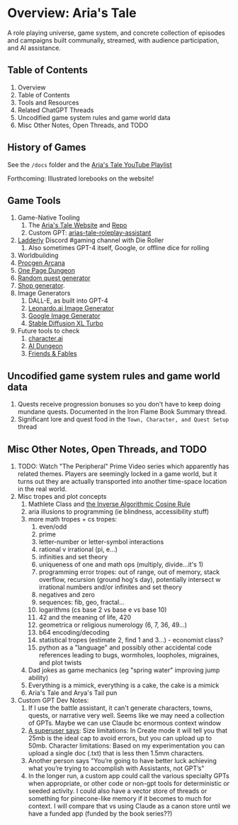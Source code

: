 # Overview: Aria's Tale

A role playing universe, game system, and concrete collection of episodes and campaigns built communally, streamed, with audience participation, and AI assistance.

## Table of Contents

1. Overview
2. Table of Contents
3. Tools and Resources
4. Related ChatGPT Threads
5. Uncodified game system rules and game world data
6. Misc Other Notes, Open Threads, and TODO

## History of Games

See the `/docs` folder and the [Aria's Tale YouTube Playlist](https://www.youtube.com/watch?v=_nEaajP78WQ)

Forthcoming: Illustrated lorebooks on the website!

## Game Tools

1. Game-Native Tooling
   1. The [Aria's Tale Website](https://arias-tale-rpg.vercel.app/) and [Repo](https://github.com/Vandivier/arias-tale-rpg)
   2. Custom GPT: [arias-tale-roleplay-assistant](https://chat.openai.com/g/g-V5UqBQLKh-arias-tale-roleplay-assistant)
2. [Ladderly](https://ladderly.io/) Discord #gaming channel with Die Roller
   1. Also sometimes GPT-4 itself, Google, or offline dice for rolling
3. Worldbuilding
4. [Procgen Arcana](https://watabou.github.io/news.html)
5. [One Page Dungeon](https://watabou.itch.io/one-page-dungeon)
6. [Random quest generator](https://donjon.bin.sh/fantasy/adventure/)
7. [Shop generator](https://donjon.bin.sh/d20/magic/shop.html).
8. Image Generators
   1. DALL-E, as built into GPT-4
   2. [Leonardo.ai Image Generator](https://leonardo.ai/)
   3. [Google Image Generator](https://www.google.com/search/images/)
   4. [Stable Diffusion XL Turbo](https://stablediffusionxl.com/stable-diffusion-sdxl-turbo/#trynow)
9. Future tools to check
   1. [character.ai](https://beta.character.ai/)
   2. [AI Dungeon](https://aidungeon.com/)
   3. [Friends & Fables](https://www.fables.gg/features)

## Uncodified game system rules and game world data

1. Quests receive progression bonuses so you don't have to keep doing mundane quests. Documented in the Iron Flame Book Summary thread.
2. Significant lore and quest food in the `Town, Character, and Quest Setup` thread

## Misc Other Notes, Open Threads, and TODO

1. TODO: Watch "The Peripheral" Prime Video series which apparently has related themes. Players are seemingly locked in a game world, but it turns out they are actually transported into another time-space location in the real world.
2. Misc tropes and plot concepts
   1. Mathlete Class and [the Inverse Algorithmic Cosine Rule](https://www.youtube.com/watch?v=J5DgMm14ioc)
   2. aria illusions to programming (ie blindness, accessibility stuff)
   3. more math tropes + cs tropes:
      1. even/odd
      2. prime
      3. letter-number or letter-symbol interactions
      4. rational v irrational (pi, e...)
      5. infinities and set theory
      6. uniqueness of one and math ops (multiply, divide...it's 1)
      7. programming error tropes: out of range, out of memory, stack overflow, recursion (ground hog's day), potentially intersect w irrational numbers and/or infinites and set theory
      8. negatives and zero
      9. sequences: fib, geo, fractal...
      10. logarithms (cs base 2 vs base e vs base 10)
      11. 42 and the meaning of life, 420
      12. geometrica or religious numerology (6, 7, 36, 49...)
      13. b64 encoding/decoding
      14. statistical tropes (estimate 2, find 1 and 3...) - economist class?
      15. python as a "language" and possibly other accidental code references leading to bugs, wormholes, loopholes, migraines, and plot twists
   4. Dad jokes as game mechanics (eg "spring water" improving jump ability)
   5. Everything is a mimick, everything is a cake, the cake is a mimick
   6. Aria's Tale and Arya's Tail pun
3. Custom GPT Dev Notes:
   1. If I use the battle assistant, it can't generate characters, towns, quests, or narrative very well. Seems like we may need a collection of GPTs. Maybe we can use Claude bc enormous context window
   2. [A superuser says](https://community.openai.com/t/gpts-knowledge-capacity-limits/492955/14): Size limitations: In Create mode it will tell you that 25mb is the ideal cap to avoid errors, but you can upload up to 50mb. Character limitations: Based on my experimentation you can upload a single doc (.txt) that is less then 1.5mm characters.
   3. Another person says "You’re going to have better luck achieving what you’re trying to accomplish with Assistants, not GPT’s"
   4. In the longer run, a custom app could call the various specialty GPTs when appropriate, or other code or non-gpt tools for deterministic or seeded activity. I could also have a vector store of threads or something for pinecone-like memory if it becomes to much for context. I will compare that vs using Claude as a canon store until we have a funded app (funded by the book series??)
